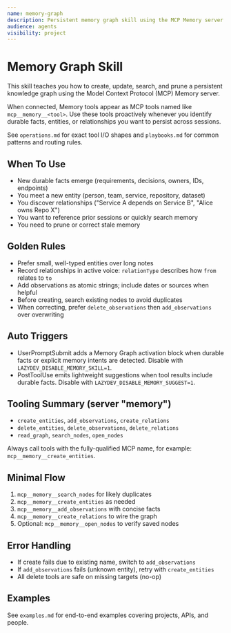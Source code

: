 ```yaml
---
name: memory-graph
description: Persistent memory graph skill using the MCP Memory server
audience: agents
visibility: project
---
```


# Memory Graph Skill

This skill teaches you how to create, update, search, and prune a persistent knowledge graph using the Model Context Protocol (MCP) Memory server.

When connected, Memory tools appear as MCP tools named like `mcp__memory__<tool>`. Use these tools proactively whenever you identify durable facts, entities, or relationships you want to persist across sessions.

See `operations.md` for exact tool I/O shapes and `playbooks.md` for common patterns and routing rules.

## When To Use
- New durable facts emerge (requirements, decisions, owners, IDs, endpoints)
- You meet a new entity (person, team, service, repository, dataset)
- You discover relationships ("Service A depends on Service B", "Alice owns Repo X")
- You want to reference prior sessions or quickly search memory
- You need to prune or correct stale memory

## Golden Rules
- Prefer small, well-typed entities over long notes
- Record relationships in active voice: `relationType` describes how `from` relates to `to`
- Add observations as atomic strings; include dates or sources when helpful
- Before creating, search existing nodes to avoid duplicates
- When correcting, prefer `delete_observations` then `add_observations` over overwriting

## Auto Triggers
- UserPromptSubmit adds a Memory Graph activation block when durable facts or explicit memory intents are detected. Disable with `LAZYDEV_DISABLE_MEMORY_SKILL=1`.
- PostToolUse emits lightweight suggestions when tool results include durable facts. Disable with `LAZYDEV_DISABLE_MEMORY_SUGGEST=1`.

## Tooling Summary (server "memory")
- `create_entities`, `add_observations`, `create_relations`
- `delete_entities`, `delete_observations`, `delete_relations`
- `read_graph`, `search_nodes`, `open_nodes`

Always call tools with the fully-qualified MCP name, for example: `mcp__memory__create_entities`.

## Minimal Flow
1) `mcp__memory__search_nodes` for likely duplicates
2) `mcp__memory__create_entities` as needed
3) `mcp__memory__add_observations` with concise facts
4) `mcp__memory__create_relations` to wire the graph
5) Optional: `mcp__memory__open_nodes` to verify saved nodes

## Error Handling
- If create fails due to existing name, switch to `add_observations`
- If `add_observations` fails (unknown entity), retry with `create_entities`
- All delete tools are safe on missing targets (no-op)

## Examples
See `examples.md` for end-to-end examples covering projects, APIs, and people.
